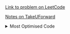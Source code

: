 [Link to problem on LeetCode](https://leetcode.com/problems/best-time-to-buy-and-sell-stock-with-cooldown/)

[Notes on TakeUForward](https://takeuforward.org/data-structure/buy-and-sell-stocks-with-cooldown-dp-39/)

<details><summary>Most Optimised Code</summary>

![](https://github.com/archishmanghos/code-images/blob/master/DP-Striver/Lec-39.png)

</details>

<!-- Runtime: 8 ms, faster than 53.17% of C++ online submissions for Best Time to Buy and Sell Stock with Cooldown.
Memory Usage: 11.3 MB, less than 75.58% of C++ online submissions for Best Time to Buy and Sell Stock with Cooldown. -->